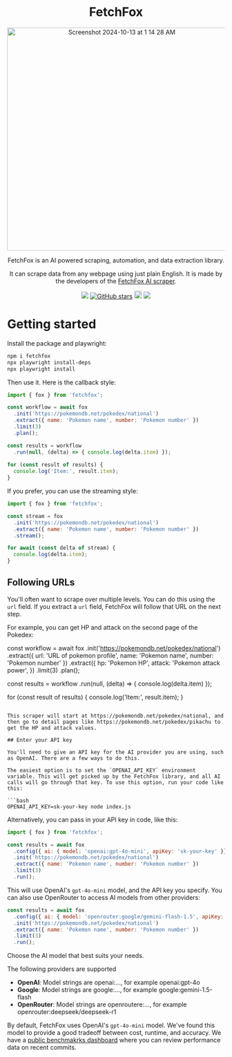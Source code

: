 <div align="center">
  <h1>FetchFox</h1>
  <div>
    <img width="515" alt="Screenshot 2024-10-13 at 1 14 28 AM" src="https://github.com/user-attachments/assets/290d26c5-f0a0-48ba-985a-8052ad23f252">
  </div>

<p>FetchFox is an AI powered scraping, automation, and data extraction library.</p>
  
<p>It can scrape data from any webpage using just plain English. It is made by the developers of the <a href="https://fetchfox.ai">FetchFox AI scraper</a>.</p>
</div>

<div align="center">
  
<a href="https://twitter.com/FetchFoxAI"><img src="https://img.shields.io/twitter/follow/FetchFoxAI?style=social"></a> [![GitHub stars](https://img.shields.io/github/stars/fetchfox/fetchfox.svg?style=social&label=Star)](https://github.com/fetchfox/fetchfox) <a href="https://badge.fury.io/js/fetchfox"><img src="https://badge.fury.io/js/fetchfox.svg" alt="npm version" height="18"></a> <a href="https://discord.gg/mM54bwdu59"><img src="https://img.shields.io/discord/1180618526436888586?label=discord&logo=discord&logoColor=white&style=flat"></a>

</div>

# Getting started

Install the package and playwright:

```bash
npm i fetchfox
npx playwright install-deps
npx playwright install
```

Then use it. Here is the callback style:

```javascript
import { fox } from 'fetchfox';

const workflow = await fox
  .init('https://pokemondb.net/pokedex/national')
  .extract({ name: 'Pokemon name', number: 'Pokemon number' })
  .limit(3)
  .plan();

const results = workflow
  .run(null, (delta) => { console.log(delta.item) });
  
for (const result of results) {
  console.log('Item:', result.item);
}
```

If you prefer, you can use the streaming style:

```javascript
import { fox } from 'fetchfox';

const stream = fox
  .init('https://pokemondb.net/pokedex/national')
  .extract({ name: 'Pokemon name', number: 'Pokemon number' })
  .stream();

for await (const delta of stream) {
  console.log(delta.item);
}
```

## Following URLs

You'll often want to scrape over multiple levels. You can do this using the `url` field. If you extract a `url` field, FetchFox will follow that URL on the next step.

For example, you can get HP and attack on the second page of the Pokedex:

const workflow = await fox
  .init('https://pokemondb.net/pokedex/national')
  .extract({ 
    url: 'URL of pokemon profile', 
    name: 'Pokemon name', 
    number: 'Pokemon number'
  })
  .extract({ 
    hp: 'Pokemon HP', 
    attack: 'Pokemon attack power', 
  })
  .limit(3)
  .plan();

const results = workflow
  .run(null, (delta) => { console.log(delta.item) });
  
for (const result of results) {
  console.log('Item:', result.item);
}
```

This scraper will start at https://pokemondb.net/pokedex/national, and then go to detail pages like https://pokemondb.net/pokedex/pikachu to get the HP and attack values.

## Enter your API key

You'll need to give an API key for the AI provider you are using, such as OpenAI. There are a few ways to do this.

The easiest option is to set the `OPENAI_API_KEY` environment variable. This will get picked up by the FetchFox library, and all AI calls will go through that key. To use this option, run your code like this:

```bash
OPENAI_API_KEY=sk-your-key node index.js
```

Alternatively, you can pass in your API key in code, like this:

```javascript
import { fox } from 'fetchfox';

const results = await fox
  .config({ ai: { model: 'openai:gpt-4o-mini', apiKey: 'sk-your-key' }})
  .init('https://pokemondb.net/pokedex/national')
  .extract({ name: 'Pokemon name', number: 'Pokemon number' })
  .limit(3)
  .run();
```
 
This will use OpenAI's `gpt-4o-mini` model, and the API key you specify. You can also use OpenRouter to access AI models from other providers:

```javascript
const results = await fox
  .config({ ai: { model: 'openrouter:google/gemini-flash-1.5', apiKey: 'your-openrouter-key' }})
  .init('https://pokemondb.net/pokedex/national')
  .extract({ name: 'Pokemon name', number: 'Pokemon number' })
  .limit(3)
  .run();
```

Choose the AI model that best suits your needs.

The following providers are supported

* __OpenAI__: Model strings are openai:..., for example openai:gpt-4o
* __Google__: Model strings are google:..., for example google:gemini-1.5-flash
* __OpenRouter__: Model strings are openroutere:..., for example openrouter:deepseek/deepseek-r1


By default, FetchFox uses OpenAI's `gpt-4o-mini` model. We've found this model to provide a good tradeoff between cost, runtime, and accuracy. We have a [public benchmakrks dashboard](http://dashboard.fetchfox.ai/) where you can review performance data on recent commits.

